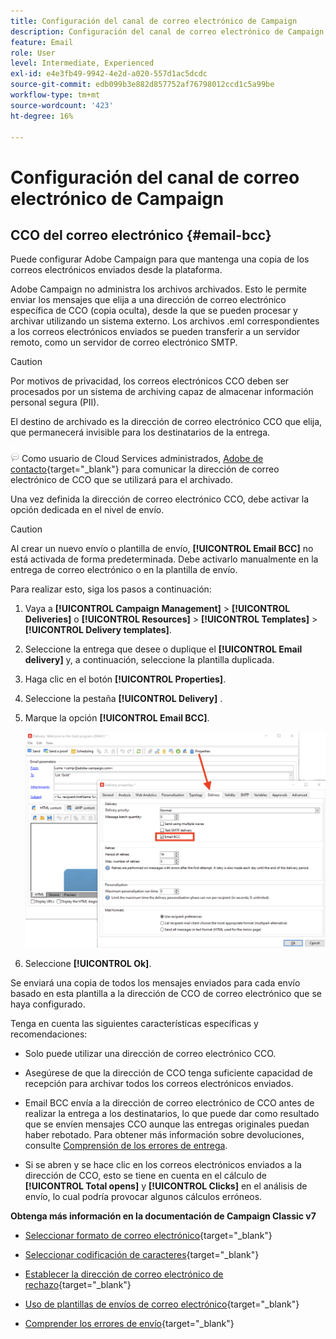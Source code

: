 ```yaml
---
title: Configuración del canal de correo electrónico de Campaign
description: Configuración del canal de correo electrónico de Campaign
feature: Email
role: User
level: Intermediate, Experienced
exl-id: e4e3fb49-9942-4e2d-a020-557d1ac5dcdc
source-git-commit: edb099b3e882d857752af76798012ccd1c5a99be
workflow-type: tm+mt
source-wordcount: '423'
ht-degree: 16%

---
```


# Configuración del canal de correo electrónico de Campaign

## CCO del correo electrónico {#email-bcc}

<!--
>[!NOTE]
>
>This capability is available starting Campaign v8.3. To check your version, refer to [this section](../start/compatibility-matrix.md#how-to-check-your-campaign-version-and-buildversion)-->

Puede configurar Adobe Campaign para que mantenga una copia de los correos electrónicos enviados desde la plataforma.

Adobe Campaign no administra los archivos archivados. Esto le permite enviar los mensajes que elija a una dirección de correo electrónico específica de CCO (copia oculta), desde la que se pueden procesar y archivar utilizando un sistema externo. Los archivos .eml correspondientes a los correos electrónicos enviados se pueden transferir a un servidor remoto, como un servidor de correo electrónico SMTP.

>[!CAUTION]
>
>Por motivos de privacidad, los correos electrónicos CCO deben ser procesados por un sistema de archiving capaz de almacenar información personal segura (PII).

El destino de archivado es la dirección de correo electrónico CCO que elija, que permanecerá invisible para los destinatarios de la entrega.

![](../assets/do-not-localize/speech.png)  Como usuario de Cloud Services administrados, [Adobe de contacto](../start/campaign-faq.md#support){target="_blank"} para comunicar la dirección de correo electrónico de CCO que se utilizará para el archivado.

Una vez definida la dirección de correo electrónico CCO, debe activar la opción dedicada en el nivel de envío.

>[!CAUTION]
>
>Al crear un nuevo envío o plantilla de envío, **[!UICONTROL Email BCC]** no está activada de forma predeterminada. Debe activarlo manualmente en la entrega de correo electrónico o en la plantilla de envío.


Para realizar esto, siga los pasos a continuación:

1. Vaya a **[!UICONTROL Campaign Management]** > **[!UICONTROL Deliveries]** o **[!UICONTROL Resources]** > **[!UICONTROL Templates]** > **[!UICONTROL Delivery templates]**.
1. Seleccione la entrega que desee o duplique el **[!UICONTROL Email delivery]** y, a continuación, seleccione la plantilla duplicada.
1. Haga clic en el botón **[!UICONTROL Properties]**.
1. Seleccione la pestaña **[!UICONTROL Delivery]** .
1. Marque la opción **[!UICONTROL Email BCC]**.

   ![](assets/email-bcc.png)

1. Seleccione **[!UICONTROL Ok]**.

Se enviará una copia de todos los mensajes enviados para cada envío basado en esta plantilla a la dirección de CCO de correo electrónico que se haya configurado.

Tenga en cuenta las siguientes características específicas y recomendaciones:

* Solo puede utilizar una dirección de correo electrónico CCO.

* Asegúrese de que la dirección de CCO tenga suficiente capacidad de recepción para archivar todos los correos electrónicos enviados.

* Email BCC <!--with Enhanced MTA--> envía a la dirección de correo electrónico de CCO antes de realizar la entrega a los destinatarios, lo que puede dar como resultado que se envíen mensajes CCO aunque las entregas originales puedan haber rebotado. Para obtener más información sobre devoluciones, consulte [Comprensión de los errores de entrega](../send/delivery-failures.md).

* Si se abren y se hace clic en los correos electrónicos enviados a la dirección de CCO, esto se tiene en cuenta en el cálculo de **[!UICONTROL Total opens]** y **[!UICONTROL Clicks]** en el análisis de envío, lo cual podría provocar algunos cálculos erróneos.

<!--Only successfully sent emails are taken in account, bounces are not.-->

**Obtenga más información en la documentación de Campaign Classic v7**

* [Seleccionar formato de correo electrónico](https://experienceleague.adobe.com/docs/campaign-classic/using/sending-messages/sending-emails/sending-an-email/email-parameters.html#selecting-message-formats){target="_blank"}

* [Seleccionar codificación de caracteres](https://experienceleague.adobe.com/docs/campaign-classic/using/sending-messages/sending-emails/sending-an-email/email-parameters.html#character-encoding){target="_blank"}

* [Establecer la dirección de correo electrónico de rechazo](https://experienceleague.adobe.com/docs/campaign-classic/using/sending-messages/sending-emails/sending-an-email/email-parameters.html#managing-bounce-emails){target="_blank"}

* [Uso de plantillas de envíos de correo electrónico](https://experienceleague.adobe.com/docs/campaign-classic/using/sending-messages/using-delivery-templates/about-templates.html?lang=es){target="_blank"}

* [Comprender los errores de envío](https://experienceleague.adobe.com/docs/campaign-classic/using/sending-messages/monitoring-deliveries/understanding-delivery-failures.html){target="_blank"}
